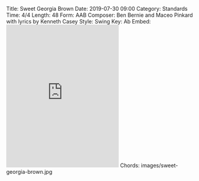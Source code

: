 Title: Sweet Georgia Brown
Date: 2019-07-30 09:00
Category: Standards
Time: 4/4
Length: 48
Form: AAB
Composer: Ben Bernie and Maceo Pinkard with lyrics by Kenneth Casey
Style: Swing
Key: Ab
Embed: <iframe src="https://open.spotify.com/embed/user/thatdavidmiller/playlist/7bsPVndA9Bp4YqvyxLB2xK" width="300" height="380" frameborder="0" allowtransparency="true" allow="encrypted-media"></iframe>
Chords: images/sweet-georgia-brown.jpg

